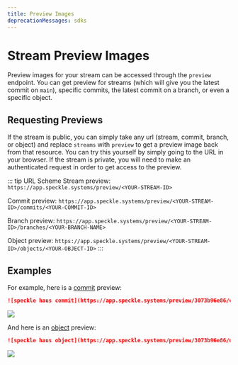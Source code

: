 ```yaml
---
title: Preview Images
deprecationMessages: sdks
---
```


<Banner />

# Stream Preview Images

Preview images for your stream can be accessed through the `preview` endpoint. You can get preview for streams (which will give you the latest commit on `main`), specific commits, the latest commit on a branch, or even a specific object.

## Requesting Previews

If the stream is public, you can simply take any url (stream, commit, branch, or object) and replace `streams` with `preview` to get a preview image back from that resource. You can try this yourself by simply going to the URL in your browser. If the stream is private, you will need to make an authenticated request in order to get access to the preview.

::: tip URL Scheme
Stream preview: `https://app.speckle.systems/preview/<YOUR-STREAM-ID>`

Commit preview: `https://app.speckle.systems/preview/<YOUR-STREAM-ID>/commits/<YOUR-COMMIT-ID>`

Branch preview: `https://app.speckle.systems/preview/<YOUR-STREAM-ID>/branches/<YOUR-BRANCH-NAME>`

Object preview: `https://app.speckle.systems/preview/<YOUR-STREAM-ID>/objects/<YOUR-OBJECT-ID>`
:::

## Examples

For example, here is a [commit](https://app.speckle.systems/streams/3073b96e86/commits/604bea8cc6) preview:
```md
![speckle haus commit](https://app.speckle.systems/preview/3073b96e86/commits/604bea8cc6)
```
<img src="https://app.speckle.systems/preview/3073b96e86/commits/604bea8cc6" />

And here is an [object](https://app.speckle.systems/streams/3073b96e86/objects/1a2a5fd7ff5c6e6b2382f513d19eb3d5) preview:
```md
![speckle haus object](https://app.speckle.systems/preview/3073b96e86/objects/1a2a5fd7ff5c6e6b2382f513d19eb3d5)
```
<img src="https://app.speckle.systems/preview/3073b96e86/objects/1a2a5fd7ff5c6e6b2382f513d19eb3d5" />

